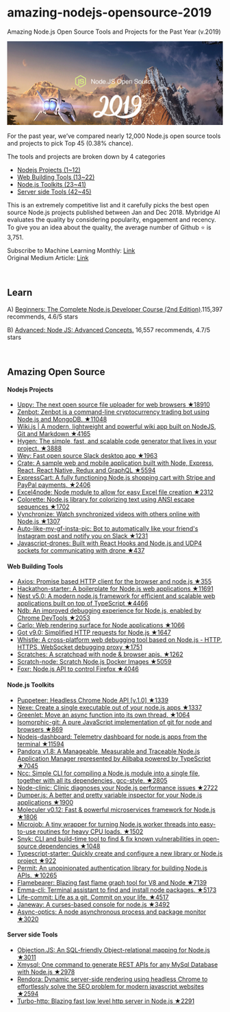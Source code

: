 # amazing-nodejs-opensource-2019
Amazing Node.js Open Source Tools and Projects for the Past Year (v.2019) 

<a href="https://medium.com/@Mybridge/45-amazing-node-js-open-source-for-the-past-year-v-2019-c774d750e925"><img src="node-open-source-2019.png" width="800" alt="Mybridge"></a>

For the past year, we’ve compared nearly 12,000 Node.js open source tools and projects to pick Top 45 (0.38% chance).

The tools and projects are broken down by 4 categories

- [Nodejs Projects (1~12)](#Nodejs-projects)
- [Web Building Tools (13~22)](#Web-Building-Tools)
- [Node.js Toolkits (23~41)](#Node.js-Toolkits)
- [Server side Tools (42~45)](#Server-side-Tools)

This is an extremely competitive list and it carefully picks the best open source Node.js projects published between Jan and Dec 2018. Mybridge AI evaluates the quality by considering popularity, engagement and recency. To give you an idea about the quality, the average number of Github ⭐️ is 3,751.

Subscribe to Machine Learning Monthly: [Link](https://github.com/Mybridge/nodejs-open-source) <br>
Original Medium Article: [Link](https://medium.com/@Mybridge/45-amazing-node-js-open-source-for-the-past-year-v-2019-c774d750e925)


<br>

## Learn
A) [Beginners: The Complete Node.js Developer Course (2nd Edition)](http://bit.ly/2FScDHt).115,397 recommends, 4.6/5 stars

B) [Advanced: Node JS: Advanced Concepts.](http://bit.ly/2z5cvFc) 16,557 recommends, 4.7/5 stars

<br>

## Amazing Open Source

#### Nodejs Projects
* [Uppy: The next open source file uploader for web browsers ★18910](https://github.com/transloadit/uppy) <br>
* [Zenbot: Zenbot is a command-line cryptocurrency trading bot using Node.js and MongoDB. ★11048](https://github.com/DeviaVir/zenbot) <br>
* [Wiki.js | A modern, lightweight and powerful wiki app built on NodeJS, Git and Markdown ★4165](https://github.com/Requarks/wiki) <br>
* [Hygen: The simple, fast, and scalable code generator that lives in your project. ★3888](https://github.com/jondot/hygen) <br>
* [Wey: Fast open source Slack desktop app ★1963](https://github.com/yue/wey) <br>
* [Crate: A sample web and mobile application built with Node, Express, React, React Native, Redux and GraphQL ★5594](https://github.com/atulmy/crate) <br>
* [ExpressCart: A fully functioning Node.js shopping cart with Stripe and PayPal payments. ★2406](https://github.com/mrvautin/expressCart) <br>
* [Excel4node: Node module to allow for easy Excel file creation ★2312](https://github.com/natergj/excel4node) <br>
* [Colorette: Node.js library for colorizing text using ANSI escape sequences ★1702](https://github.com/jorgebucaran/colorette) <br>
* [Vynchronize: Watch synchronized videos with others online with Node.js ★1307](https://github.com/kyle8998/Vynchronize) <br>
* [Auto-like-my-gf-insta-pic: Bot to automatically like your friend's Instagram post and notify you on Slack ★1231](https://github.com/gulzar1996/auto-like-my-gf-insta-pic) <br>
* [Javascript-drones: Built with React Hooks and Node.js and UDP4 sockets for communicating with drone ★437](https://github.com/wesbos/javascript-drones) <br>

#### Web Building Tools
* [Axios: Promise based HTTP client for the browser and node.js ★355](https://github.com/axios/axios) <br>
* [Hackathon-starter: A boilerplate for Node.js web applications ★11691](https://github.com/sahat/hackathon-starter) <br>
* [Nest v5.0: A modern node.js framework for efficient and scalable web applications built on top of TypeScript ★4466](https://github.com/nestjs/nest) <br>
* [Ndb: An improved debugging experience for Node.js, enabled by Chrome DevTools ★2053](https://github.com/GoogleChromeLabs/ndb) <br>
* [Carlo: Web rendering surface for Node applications ★1066](https://github.com/GoogleChromeLabs/carlo) <br>
* [Got v9.0: Simplified HTTP requests for Node.js ★1647](https://github.com/sindresorhus/got) <br>
* [Whistle: A cross-platform web debugging tool based on Node.js - HTTP, HTTPS, WebSocket debugging proxy ★1751](https://github.com/avwo/whistle) <br>
* [Scratches: A scratchpad with node & browser apis. ★1262](https://github.com/heapwolf/scratches) <br>
* [Scratch-node: Scratch Node.js Docker Images ★5059](https://github.com/astefanutti/scratch-node) <br>
* [Foxr: Node.js API to control Firefox ★4046](https://github.com/deepsweet/foxr) <br>

#### Node.js Toolkits
* [Puppeteer: Headless Chrome Node API [v.1.0] ★1339](https://github.com/GoogleChrome/puppeteer) <br>
* [Nexe: Create a single executable out of your node.js apps ★1337](https://github.com/nexe/nexe) <br>
* [Greenlet: Move an async function into its own thread. ★1064](https://github.com/developit/greenlet) <br>
* [Isomorphic-git: A pure JavaScript implementation of git for node and browsers ★869](https://github.com/isomorphic-git/isomorphic-git) <br>
* [Nodejs-dashboard: Telemetry dashboard for node.js apps from the terminal ★11594](https://github.com/FormidableLabs/nodejs-dashboard) <br>
* [Pandora v1.8: A Manageable, Measurable and Traceable Node.js Application Manager represented by Alibaba powered by TypeScript ★7045](https://github.com/midwayjs/pandora) <br>
* [Ncc: Simple CLI for compiling a Node.js module into a single file, together with all its dependencies, gcc-style. ★2805](https://github.com/zeit/ncc) <br>
* [Node-clinic: Clinic diagnoses your Node.js performance issues ★2722](https://github.com/nearform/node-clinic) <br>
* [Dumper.js: A better and pretty variable inspector for your Node.js applications ★1900](https://github.com/ziishaned/dumper.js) <br>
* [Moleculer v0.12: Fast & powerful microservices framework for Node.js ★1806](https://github.com/moleculerjs/moleculer) <br>
* [Microjob: A tiny wrapper for turning Node.js worker threads into easy-to-use routines for heavy CPU loads. ★1502](https://github.com/wilk/microjob) <br>
* [Snyk: CLI and build-time tool to find & fix known vulnerabilities in open-source dependencies ★1048](https://github.com/snyk/snyk) <br>
* [Typescript-starter: Quickly create and configure a new library or Node.js project ★922](https://github.com/bitjson/typescript-starter) <br>
* [Permit: An unopinionated authentication library for building Node.js APIs. ★10265](https://github.com/ianstormtaylor/permit) <br>
* [Flamebearer: Blazing fast flame graph tool for V8 and Node ★7139](https://github.com/mapbox/flamebearer) <br>
* [Emma-cli: Terminal assistant to find and install node packages. ★5173](https://github.com/maticzav/emma-cli) <br>
* [Life-commit: Life as a git. Commit on your life. ★4517](https://github.com/ByronHsu/life-commit) <br>
* [Janeway: A curses-based console for node.js ★3492](https://github.com/skerit/janeway) <br>
* [Async-optics: A node asynchronous process and package monitor ★3020](https://github.com/AsyncOptics/async-optics) <br>

#### Server side Tools
* [Objection.JS: An SQL-friendly Object-relational mapping for Node.js ★3011](https://github.com/Vincit/objection.js) <br>
* [Xmysql: One command to generate REST APIs for any MySql Database with Node.js ★2978](https://github.com/o1lab/xmysql) <br>
* [Rendora: Dynamic server-side rendering using headless Chrome to effortlessly solve the SEO problem for modern javascript websites ★2594](https://github.com/rendora/rendora) <br>
* [Turbo-http: Blazing fast low level http server in Node.js ★2291](https://github.com/mafintosh/turbo-http) <br>

